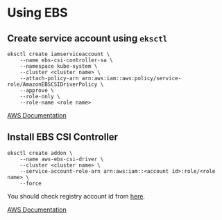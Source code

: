 # Using EBS

## Create service account using `eksctl`

``` shell hl_lines="4 8"
eksctl create iamserviceaccount \
    --name ebs-csi-controller-sa \
    --namespace kube-system \
    --cluster <cluster name> \
    --attach-policy-arn arn:aws:iam::aws:policy/service-role/AmazonEBSCSIDriverPolicy \
    --approve \
    --role-only \
    --role-name <role name>
```

[AWS Documentation](https://docs.aws.amazon.com/ko_kr/eks/latest/userguide/csi-iam-role.html)

## Install EBS CSI Controller

``` shell hl_lines="3 4"
eksctl create addon \
    --name aws-ebs-csi-driver \
    --cluster <cluster name> \
    --service-account-role-arn arn:aws:iam::<account id>:role/<role name> \
    --force
```

You should check registry account id from [here](https://docs.aws.amazon.com/ko_kr/eks/latest/userguide/add-ons-images.html).

[AWS Documentation](https://docs.aws.amazon.com/ko_kr/eks/latest/userguide/efs-csi.html#efs-install-driver)